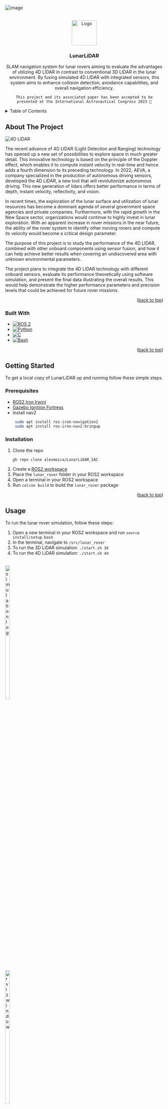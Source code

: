 ![image](https://github.com/alexmoica/LunarLiDAR_IAC/assets/6493847/5b9c2b3b-46e2-466c-b8fb-82fd2c7c8869)<a name="readme-top"></a>

<!-- PROJECT LOGO -->
<br />
<div align="center">
  <a href="https://github.com/github_username/repo_name">
    <img src="media/logo.png" alt="Logo" width="80" height="80">
  </a>

<h3 align="center">LunarLiDAR</h3>
  <p align="center">
    SLAM navigation system for lunar rovers aiming to evaluate the advantages of utilizing 4D LIDAR in contrast to conventional 3D LIDAR in the lunar environment. By fusing simulated 4D LIDAR with integrated sensors, this system aims to enhance collision detection, avoidance capabilities, and overall navigation efficiency.

`This project and its associated paper has been accepted to be presented at the International Astronautical Congress 2023 🚀`
    <br />
  </p>
</div>


<!-- TABLE OF CONTENTS -->
<details>
  <summary>Table of Contents</summary>
  <ol>
    <li>
      <a href="#about-the-project">About The Project</a>
      <ul>
        <li><a href="#built-with">Built With</a></li>
      </ul>
    </li>
    <li>
      <a href="#getting-started">Getting Started</a>
      <ul>
        <li><a href="#prerequisites">Prerequisites</a></li>
        <li><a href="#installation">Installation</a></li>
      </ul>
    </li>
    <li><a href="#usage">Usage</a></li>
    <li><a href="#results--findings">Results & Findings</a></li>
    <li><a href="#contact">Contact</a></li>
  </ol>
</details>



<!-- ABOUT THE PROJECT -->
## About The Project
![4D LIDAR](https://github.com/alexmoica/LunarLiDAR_IAC/assets/6493847/05b9655d-c3b6-493d-bf24-2741cb7caca0)

<p>The recent advance of 4D LIDAR (Light Detection and Ranging) technology has opened up a new set of possibilities to explore space in much greater detail. This innovative technology is based on the principle of the Doppler effect, which enables it to compute instant velocity in real-time and hence adds a fourth dimension to its preceding technology. In 2022, AEVA, a company specialized in the production of autonomous driving sensors, developed the 4D LIDAR, a new tool that will revolutionize autonomous driving. This new generation of lidars offers better performance in terms of depth, instant velocity, reflectivity, and vision.</p>

<p>In recent times, the exploration of the lunar surface and utilization of lunar resources has become a dominant agenda of several government space agencies and private companies. Furthermore, with the rapid growth in the New Space sector, organizations would continue to highly invest in lunar exploration. With an apparent increase in rover missions in the near future, the ability of the rover system to identify other moving rovers and compute its velocity would become a critical design parameter.</p>

<p>The purpose of this project is to study the performance of the 4D LIDAR, combined with other onboard components using sensor fusion, and how it can help achieve better results when covering an undiscovered area with unknown environmental parameters.</p>

<p>The project plans to integrate the 4D LIDAR technology with different onboard sensors, evaluate its performance theoretically using software simulation, and present the final data illustrating the overall results. This would help demonstrate the higher performance parameters and precision levels that could be achieved for future rover missions.</p>

<p align="right">(<a href="#readme-top">back to top</a>)</p>


### Built With

* [![ROS 2][ROS2-shield]][ROS2-url]
* [![Python][Python-shield]][Python-url]
* [![C][C-shield]][C-url]
* [![Bash][Bash-shield]][Bash-url]

<p align="right">(<a href="#readme-top">back to top</a>)</p>



<!-- GETTING STARTED -->
## Getting Started

To get a local copy of LunarLiDAR up and running follow these simple steps.

### Prerequisites

* [ROS2 Iron Irwini](https://docs.ros.org/en/iron/Installation.html)
* [Gazebo Ignition Fortress](https://gazebosim.org/docs/fortress/install)
* Install nav2
  ```sh
   sudo apt install ros-iron-navigation2
   sudo apt install ros-iron-nav2-bringup
   ```

### Installation

1. Clone the repo
   ```sh
   gh repo clone alexmoica/LunarLiDAR_IAC
   ```
3. Create a [ROS2 workspace](https://docs.ros.org/en/iron/Tutorials/Beginner-Client-Libraries/Creating-A-Workspace/Creating-A-Workspace.html)
4. Place the `lunar_rover` folder in your ROS2 workspace
5. Open a terminal in your ROS2 workspace
6. Run `colcon build` to build the `lunar_rover` package

<p align="right">(<a href="#readme-top">back to top</a>)</p>


<!-- USAGE EXAMPLES -->
## Usage

To run the lunar rover simulation, follow these steps:
1. Open a new terminal in your ROS2 workspace and run `source install/setup.bash`
2. In the terminal, navigate to `/src/lunar_rover`
3. To run the 3D LiDAR simulation: `./start.sh 3d`
4. To run the 4D LiDAR simulation: `./start.sh 4d`

<br>
<div style="display: inline-block;">
  <img src="media/sim_log.png" alt="simulation log" width="33%" style="display: block; margin-right: 10px;">
  <img src="media/rviz.png" alt="rviz window" width="33%" style="display: block; margin-right: 10px;">
  <img src="media/gazebo.png" alt="gazebo window" width="33%" style="text-align: center;">
</div>

Once the last command is executed, RViz and Gazebo will open, simulating the lunar rover. The rover employs SLAM to scan and navigate its environment, utilizing its onboard LiDAR.

<br>
<div style="display: inline-block;"><img src="media/avoidance_action_server.png" alt="avoidance action server log" width="33%" style="display: block; margin-right: 10px;"></div>

For the avoidance system, an avoidance server is initiated first. This server accepts requests from an avoidance client regarding whether to provide an avoidance goal to the rover or not.

<br>
<div style="display: inline-block;"><img src="media/avoidance_4d.png" alt="avoidance publisher log" width="33%" style="display: block; margin-right: 10px;"></div>

Next, a publishing server is launched, continuously broadcasting the locations of any rovers in the scene. If the `4d` option was selected, it will also publish their velocities.

<br>
<div style="display: inline-block;"><img src="media/avoidance_subscriber.png" alt="avoidance subscriber/client log" width="33%" style="display: block; margin-right: 10px;"></div>

A subscriber is initiated to listen to this server and calculate the collision risk between rovers. This is done by measuring the distance between the rovers (for `3d`) and considering the velocity vectors of both rovers (for `4d`). This subscriber also functions as the avoidance client, sending a request to the avoidance server to execute an avoidance maneuver when a collision risk is detected.

<br>
<br>

![3D LIDAR](https://github.com/alexmoica/LunarLiDAR_IAC/assets/6493847/067bc5f6-0fe8-4441-a048-9e687d76b28f)
<br>3D LiDAR Test Case (6x speed)

<br>

![4D LIDAR](https://github.com/alexmoica/LunarLiDAR_IAC/assets/6493847/05b9655d-c3b6-493d-bf24-2741cb7caca0)
<br>4D LiDAR Test Case (6x speed)

<br>
<div style="display: inline-block;"><img src="media/demo_results.png" alt="demo results"></div>

Just from this quick test case, we can already observe the potential performance and efficiency advantages of utilizing a 4D LiDAR.

<p align="right">(<a href="#readme-top">back to top</a>)</p>


<!-- RESULTS & FINDINGS -->
## Results & Findings

**UR = User Rover**
<br>
**OR = Obstacle Rover**

### Test 1: Increasing the speed of the OR

**Rationale**
<br>
To test the performance of the rover in a scenario with dynamic or unpredictable elements, requiring faster decision making.
<br>
<br>

**Initial Conditions**
<br>
`UR:` Begin at (0,0) and move towards the goal (9,-9) at a maximum speed of 0.36 units/s and with a maximum rotation speed of 1.0 rad/s
<br>
<br>
`OR Speed x1:` Begin at (12, -5) and patrol between (12, -5) and (4, -5) at a speed of 0.2667 units/s
<br>
<br>
`OR Speed x2:` Speed increased to 0.5333 units/s
<br>
<br>
`OR Speed x4:` Speed increased to 1.0667 units/s
<br>
<br>

**Results**

Average UR Speeds by Test Case

|  | OR Speed x1  | OR Speed x2 | OR Speed x4 |
| ------------- | ------------- | ------------- | ------------- |
| 3D  | 0.10 units/s  | 0.11 units/s  | 0.12 units/s  |
| 4D  | 0.19 units/s  | 0.20 units/s  | 0.18 units/s  |
<br>
<br>

**Findings**
<br>
The most important aspect of this test was the occurrence of collisions as the OR's speed increased. At Speed x4, the 3D LIDAR couldn't avoid collisions in a few cases since the UR had already crossed onto the OR's path when it detected it, and due to high speeds, the OR couldn't avoid in time. In contrast, the 4D LIDAR could make more significant corrections due to knowing the velocity information of the OR. There is no meaningful change in the amount of time to the goal, any variation can be attributed to the OR's location in its path when it was intersected by the UR.
<br>
<br>


### Test 2: Increasing the speed of the UR

**Rationale**
<br>
To test the ability of the rover to handle high-speed navigation and obstacle avoidance.
<br>
<br>

**Initial Conditions**
<br>
`OR:` Begin at (12, -5) and patrol between (12, -5) and (4, -5) at a speed of 0.2667 units/s
<br>
<br>
`UR Speed x1:` Begin at (0,0) and move towards the goal (9,-9) at a maximum speed of 0.36 units/s and with a maximum rotation speed of 1.0 rad/s
<br>
<br>
`UR Speed x2:` Maximum speed increased to 0.72 units/s and 2.0 rad/s
<br>
<br>
`UR Speed x4:` Maximum speed increased to 1.44 units/s and 4.0 rad/s
<br>
<br>

**Results**

Average UR Speeds by Test Case

|  | UR Speed x1  | UR Speed x2 | UR Speed x4 |
| ------------- | ------------- | ------------- | ------------- |
| 3D  | 0.10 units/s  | 0.15 units/s  | 0.21 units/s  |
| 4D  | 0.19 units/s  | 0.24 units/s  | 0.32 units/s  |
<br>
<br>


**Findings**
<br>
Both 3D and 4D LIDARs successfully reached the goal in high-speed environments without any collisions. The 4D LIDAR consistently resulted in a faster path, with speed increasing by 23.89% from Speed x1 to x2 and 32.62% from x2 to x4. While the 3D LIDAR was slower overall, it scaled more efficiently due to its algorithm's constant distance from the obstacle rover. This means that the higher UR speeds saved time after obstacle avoidance as the UR moved towards the goal. Since the 4D LIDAR's pathing doesn't experience such significant rate increases, it implies that it's a more efficient algorithm overall compared to the 3D LIDAR.
<br>
<br>


### Test 3: Placing an obstacle between the rovers

**Rationale**
<br>
To test the rover's ability to respond to both stationary and moving obstacles, particularly in scenarios where it has minimal time to detect the moving obstacle.
<br>
<br>


**Initial Conditions**
<br>
`OR:` Begin at (12, -5) and patrol between (12, -5) and (4, -5) at a speed of 0.2667 units/s
<br>
<br>
`UR:` Begin at (0,0) and move towards the goal (9,-9) at a maximum speed of 0.36 units/s and with a maximum rotation speed of 1.0 rad/s
<br>
<br>
`Static Obstacle:` Wall measuring 4 units in the x-direction and 0.5 units in the y-direction, centered at (3, -3)
<br>
<br>


**Reference Photo of Test**
<div style="display: inline-block;"><img src="media/ref1.png" alt="real view reference" width="33%" style="display: block; margin-right: 10px;"></div>
<br>
<br>

**Results**

Average UR Speeds by Test Case

|  | No Obstacle | With Obstacle |
| ------------- | ------------- | ------------- |
| 3D  | 0.10 units/s  | 0.07 units/s  |
| 4D  | 0.19 units/s  | 0.18 units/s  |
<br>
<br>


**Findings**
<br>
Both LIDARS were able to navigate to the goal without collisions when a static obstacle was introduced. The 4D LIDAR did not suffer a meaningful decrease in average speed, taking extra time to navigate around the wall but still plotting an effecient path around the OR, while the 3D LIDAR experienced an additional pathing delay between navigating around the wall and avoiding the OR.
<br>
<br>

<p align="right">(<a href="#readme-top">back to top</a>)</p>


<!-- CONTACT -->
## Contact

Alex Moica - <a href="https://www.linkedin.com/in/alexmoica/" target="_blank">LinkedIn</a> - alex@alexmoica.com

<p align="right">(<a href="#readme-top">back to top</a>)</p>


<!-- MARKDOWN LINKS & IMAGES -->
[ROS2-shield]: https://img.shields.io/badge/ROS2-20232A?style=for-the-badge&logo=ros
[ROS2-url]: https://docs.ros.org/en/iron/index.html
[Python-shield]: https://img.shields.io/badge/Python-20232A?style=for-the-badge&logo=python
[Python-url]: https://www.python.org/
[C-shield]: https://img.shields.io/badge/C-20232A?style=for-the-badge&logo=C
[C-url]: https://devdocs.io/c/
[Bash-shield]: https://img.shields.io/badge/Bash-20232A?style=for-the-badge&logo=gnubash
[Bash-url]: https://www.gnu.org/software/bash/

